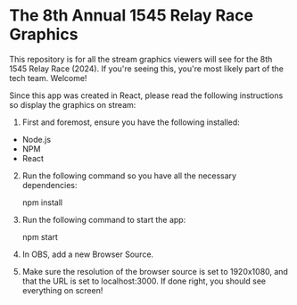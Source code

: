 # The 8th Annual 1545 Relay Race Graphics

This repository is for all the stream graphics viewers will see for the 8th 1545 Relay Race (2024). If you're seeing this, you're most likely part of the tech team. Welcome!

Since this app was created in React, please read the following instructions so display the graphics on stream:

1. First and foremost, ensure you have the following installed:
- Node.js
- NPM
- React

2. Run the following command so you have all the necessary dependencies:

    npm install

3. Run the following command to start the app:
    
    npm start

4. In OBS, add a new Browser Source.

5. Make sure the resolution of the browser source is set to 1920x1080, and that the URL is set to localhost:3000. If done right, you should see everything on screen!
